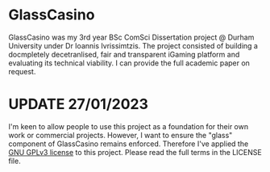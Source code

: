 # GlassCasino
GlassCasino was my 3rd year BSc ComSci Dissertation project @ Durham University under Dr Ioannis Ivrissimtzis. The project consisted of building a docmpletely decetranlised, fair and transparent iGaming platform and evaluating its technical viability. I can provide the full academic paper on request.

# UPDATE 27/01/2023
I'm keen to allow people to use this project as a foundation for their own work or commercial projects. However, I want to ensure the "glass" component of GlassCasino remains enforced. Therefore I've applied the [GNU GPLv3 license](https://choosealicense.com/licenses/gpl-3.0/) to this project. Please read the full terms in the LICENSE file. 


